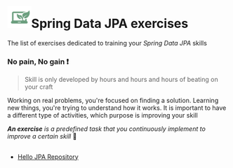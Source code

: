 # <img src="https://raw.githubusercontent.com/bobocode-projects/resources/master/image/logo_transparent_background.png" height=50/>Spring Data JPA exercises
The list of exercises dedicated to training your *Spring Data JPA* skills

### No pain, No gain :heavy_exclamation_mark:

> Skill is only developed by hours and hours and hours of beating on your craft

Working on real problems, you're focused on finding a solution. Learning new things, you're trying to understand how it works.
It is important to have a different type of activities, which purpose is improving your skill 

***An exercise** is a predefined task that you continuously implement to improve a certain skill* :muscle:
##
* [Hello JPA Repository](https://github.com/bobocode-projects/spring-data-jpa-exercises/tree/master/hello-jpa-repository)